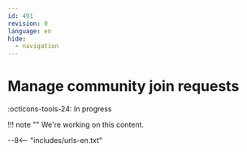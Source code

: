 ```yaml
---
id: 491
revision: 0
language: en
hide:
  - navigation
---
```


# Manage community join requests

 :octicons-tools-24: In progress

!!! note ""
     We're working on this content.

--8<-- "includes/urls-en.txt"
